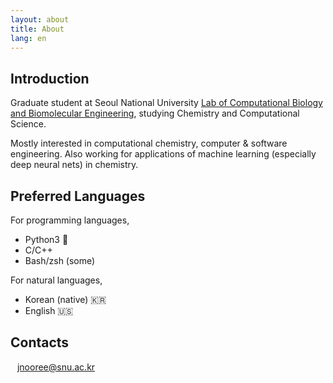 ```yaml
---
layout: about
title: About
lang: en
---
```


## Introduction

Graduate student at Seoul National University [Lab of Computational Biology and
Biomolecular Engineering](https://seoklab.org), studying Chemistry and
Computational Science.

Mostly interested in computational chemistry, computer & software engineering.
Also working for applications of machine learning (especially deep neural nets)
in chemistry.

## Preferred Languages

For programming languages,

- Python3&nbsp;:snake:
- C/C++
- Bash/zsh (some)

For natural languages,

- Korean (native)&nbsp;:kr:
- English&nbsp;:us:

## Contacts

<i class="fa-regular fa-envelope"></i> &ensp; [jnooree@snu.ac.kr](mailto:jnooree@snu.ac.kr)
